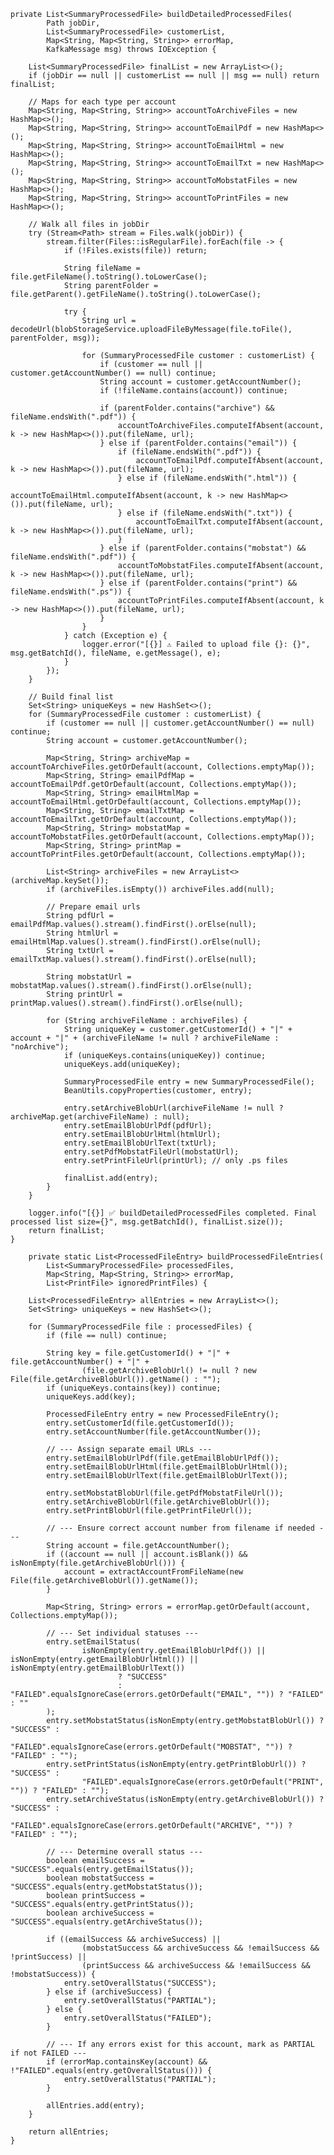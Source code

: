     private List<SummaryProcessedFile> buildDetailedProcessedFiles(
            Path jobDir,
            List<SummaryProcessedFile> customerList,
            Map<String, Map<String, String>> errorMap,
            KafkaMessage msg) throws IOException {

        List<SummaryProcessedFile> finalList = new ArrayList<>();
        if (jobDir == null || customerList == null || msg == null) return finalList;

        // Maps for each type per account
        Map<String, Map<String, String>> accountToArchiveFiles = new HashMap<>();
        Map<String, Map<String, String>> accountToEmailPdf = new HashMap<>();
        Map<String, Map<String, String>> accountToEmailHtml = new HashMap<>();
        Map<String, Map<String, String>> accountToEmailTxt = new HashMap<>();
        Map<String, Map<String, String>> accountToMobstatFiles = new HashMap<>();
        Map<String, Map<String, String>> accountToPrintFiles = new HashMap<>();

        // Walk all files in jobDir
        try (Stream<Path> stream = Files.walk(jobDir)) {
            stream.filter(Files::isRegularFile).forEach(file -> {
                if (!Files.exists(file)) return;

                String fileName = file.getFileName().toString().toLowerCase();
                String parentFolder = file.getParent().getFileName().toString().toLowerCase();

                try {
                    String url = decodeUrl(blobStorageService.uploadFileByMessage(file.toFile(), parentFolder, msg));

                    for (SummaryProcessedFile customer : customerList) {
                        if (customer == null || customer.getAccountNumber() == null) continue;
                        String account = customer.getAccountNumber();
                        if (!fileName.contains(account)) continue;

                        if (parentFolder.contains("archive") && fileName.endsWith(".pdf")) {
                            accountToArchiveFiles.computeIfAbsent(account, k -> new HashMap<>()).put(fileName, url);
                        } else if (parentFolder.contains("email")) {
                            if (fileName.endsWith(".pdf")) {
                                accountToEmailPdf.computeIfAbsent(account, k -> new HashMap<>()).put(fileName, url);
                            } else if (fileName.endsWith(".html")) {
                                accountToEmailHtml.computeIfAbsent(account, k -> new HashMap<>()).put(fileName, url);
                            } else if (fileName.endsWith(".txt")) {
                                accountToEmailTxt.computeIfAbsent(account, k -> new HashMap<>()).put(fileName, url);
                            }
                        } else if (parentFolder.contains("mobstat") && fileName.endsWith(".pdf")) {
                            accountToMobstatFiles.computeIfAbsent(account, k -> new HashMap<>()).put(fileName, url);
                        } else if (parentFolder.contains("print") && fileName.endsWith(".ps")) {
                            accountToPrintFiles.computeIfAbsent(account, k -> new HashMap<>()).put(fileName, url);
                        }
                    }
                } catch (Exception e) {
                    logger.error("[{}] ⚠️ Failed to upload file {}: {}", msg.getBatchId(), fileName, e.getMessage(), e);
                }
            });
        }

        // Build final list
        Set<String> uniqueKeys = new HashSet<>();
        for (SummaryProcessedFile customer : customerList) {
            if (customer == null || customer.getAccountNumber() == null) continue;
            String account = customer.getAccountNumber();

            Map<String, String> archiveMap = accountToArchiveFiles.getOrDefault(account, Collections.emptyMap());
            Map<String, String> emailPdfMap = accountToEmailPdf.getOrDefault(account, Collections.emptyMap());
            Map<String, String> emailHtmlMap = accountToEmailHtml.getOrDefault(account, Collections.emptyMap());
            Map<String, String> emailTxtMap = accountToEmailTxt.getOrDefault(account, Collections.emptyMap());
            Map<String, String> mobstatMap = accountToMobstatFiles.getOrDefault(account, Collections.emptyMap());
            Map<String, String> printMap = accountToPrintFiles.getOrDefault(account, Collections.emptyMap());

            List<String> archiveFiles = new ArrayList<>(archiveMap.keySet());
            if (archiveFiles.isEmpty()) archiveFiles.add(null);

            // Prepare email urls
            String pdfUrl = emailPdfMap.values().stream().findFirst().orElse(null);
            String htmlUrl = emailHtmlMap.values().stream().findFirst().orElse(null);
            String txtUrl = emailTxtMap.values().stream().findFirst().orElse(null);

            String mobstatUrl = mobstatMap.values().stream().findFirst().orElse(null);
            String printUrl = printMap.values().stream().findFirst().orElse(null);

            for (String archiveFileName : archiveFiles) {
                String uniqueKey = customer.getCustomerId() + "|" + account + "|" + (archiveFileName != null ? archiveFileName : "noArchive");
                if (uniqueKeys.contains(uniqueKey)) continue;
                uniqueKeys.add(uniqueKey);

                SummaryProcessedFile entry = new SummaryProcessedFile();
                BeanUtils.copyProperties(customer, entry);

                entry.setArchiveBlobUrl(archiveFileName != null ? archiveMap.get(archiveFileName) : null);
                entry.setEmailBlobUrlPdf(pdfUrl);
                entry.setEmailBlobUrlHtml(htmlUrl);
                entry.setEmailBlobUrlText(txtUrl);
                entry.setPdfMobstatFileUrl(mobstatUrl);
                entry.setPrintFileUrl(printUrl); // only .ps files

                finalList.add(entry);
            }
        }

        logger.info("[{}] ✅ buildDetailedProcessedFiles completed. Final processed list size={}", msg.getBatchId(), finalList.size());
        return finalList;
    }

        private static List<ProcessedFileEntry> buildProcessedFileEntries(
            List<SummaryProcessedFile> processedFiles,
            Map<String, Map<String, String>> errorMap,
            List<PrintFile> ignoredPrintFiles) {

        List<ProcessedFileEntry> allEntries = new ArrayList<>();
        Set<String> uniqueKeys = new HashSet<>();

        for (SummaryProcessedFile file : processedFiles) {
            if (file == null) continue;

            String key = file.getCustomerId() + "|" + file.getAccountNumber() + "|" +
                    (file.getArchiveBlobUrl() != null ? new File(file.getArchiveBlobUrl()).getName() : "");
            if (uniqueKeys.contains(key)) continue;
            uniqueKeys.add(key);

            ProcessedFileEntry entry = new ProcessedFileEntry();
            entry.setCustomerId(file.getCustomerId());
            entry.setAccountNumber(file.getAccountNumber());

            // --- Assign separate email URLs ---
            entry.setEmailBlobUrlPdf(file.getEmailBlobUrlPdf());
            entry.setEmailBlobUrlHtml(file.getEmailBlobUrlHtml());
            entry.setEmailBlobUrlText(file.getEmailBlobUrlText());

            entry.setMobstatBlobUrl(file.getPdfMobstatFileUrl());
            entry.setArchiveBlobUrl(file.getArchiveBlobUrl());
            entry.setPrintBlobUrl(file.getPrintFileUrl());

            // --- Ensure correct account number from filename if needed ---
            String account = file.getAccountNumber();
            if ((account == null || account.isBlank()) && isNonEmpty(file.getArchiveBlobUrl())) {
                account = extractAccountFromFileName(new File(file.getArchiveBlobUrl()).getName());
            }

            Map<String, String> errors = errorMap.getOrDefault(account, Collections.emptyMap());

            // --- Set individual statuses ---
            entry.setEmailStatus(
                    isNonEmpty(entry.getEmailBlobUrlPdf()) || isNonEmpty(entry.getEmailBlobUrlHtml()) || isNonEmpty(entry.getEmailBlobUrlText())
                            ? "SUCCESS"
                            : "FAILED".equalsIgnoreCase(errors.getOrDefault("EMAIL", "")) ? "FAILED" : ""
            );
            entry.setMobstatStatus(isNonEmpty(entry.getMobstatBlobUrl()) ? "SUCCESS" :
                    "FAILED".equalsIgnoreCase(errors.getOrDefault("MOBSTAT", "")) ? "FAILED" : "");
            entry.setPrintStatus(isNonEmpty(entry.getPrintBlobUrl()) ? "SUCCESS" :
                    "FAILED".equalsIgnoreCase(errors.getOrDefault("PRINT", "")) ? "FAILED" : "");
            entry.setArchiveStatus(isNonEmpty(entry.getArchiveBlobUrl()) ? "SUCCESS" :
                    "FAILED".equalsIgnoreCase(errors.getOrDefault("ARCHIVE", "")) ? "FAILED" : "");

            // --- Determine overall status ---
            boolean emailSuccess = "SUCCESS".equals(entry.getEmailStatus());
            boolean mobstatSuccess = "SUCCESS".equals(entry.getMobstatStatus());
            boolean printSuccess = "SUCCESS".equals(entry.getPrintStatus());
            boolean archiveSuccess = "SUCCESS".equals(entry.getArchiveStatus());

            if ((emailSuccess && archiveSuccess) ||
                    (mobstatSuccess && archiveSuccess && !emailSuccess && !printSuccess) ||
                    (printSuccess && archiveSuccess && !emailSuccess && !mobstatSuccess)) {
                entry.setOverallStatus("SUCCESS");
            } else if (archiveSuccess) {
                entry.setOverallStatus("PARTIAL");
            } else {
                entry.setOverallStatus("FAILED");
            }

            // --- If any errors exist for this account, mark as PARTIAL if not FAILED ---
            if (errorMap.containsKey(account) && !"FAILED".equals(entry.getOverallStatus())) {
                entry.setOverallStatus("PARTIAL");
            }

            allEntries.add(entry);
        }

        return allEntries;
    }
